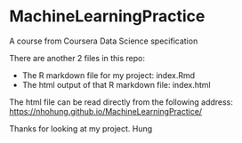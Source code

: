 # MachineLearningPractice
A course from Coursera Data Science specification

There are another 2 files in this repo:
- The R markdown file for my project: index.Rmd
- The html output of that R markdown file: index.html

The html file can be read directly from the following address:
https://nhohung.github.io/MachineLearningPractice/

Thanks for looking at my project.
Hung
